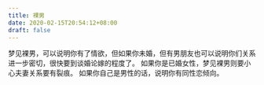 ```yaml
---
title: 裸男
date: 2020-02-15T20:54:12+08:00
draft: false
---
```


梦见裸男，可以说明你有了情欲，但如果你未婚，但有男朋友也可以说明你们关系进一步密切，很快要到谈婚论嫁的程度了。
如果你是已婚女性，梦见裸男则要小心夫妻关系要有裂痕。
如果你自己是男性的话，说明你有同性恋倾向。
